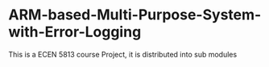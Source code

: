 # ARM-based-Multi-Purpose-System-with-Error-Logging
This is a ECEN 5813 course Project, it is distributed into sub modules
